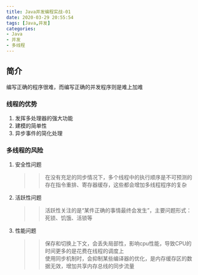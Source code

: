 ```yaml
---
title: Java并发编程实战-01
date: 2020-03-29 20:55:54
tags: [Java,并发]
categories: 
- Java
- 并发
- 多线程
---
```

## 简介
编写正确的程序很难，而编写正确的并发程序则是难上加难
<!-- more -->
### 线程的优势
1. 发挥多处理器的强大功能
2. 建模的简单性
3. 异步事件的简化处理

### 多线程的风险
1. 安全性问题
    >> 在没有充足的同步情况下，多个线程中的执行顺序是不可预测的 \
    >> 存在指令重排、寄存器缓存，这些都会增加多线程程序的复杂
2. 活跃性问题
    >> 活跃性关注的是“某件正确的事情最终会发生”，主要问题形式：死锁、饥饿、活锁等
3. 性能问题
    >> 保存和切换上下文，会丢失局部性，影响cpu性能，导致CPU的时间更多的是花费在线程的调度上\
    >> 使用同步机制时，会抑制某些编译器的优化，是内存缓存区的数据无效，增加共享内存总线的同步流量